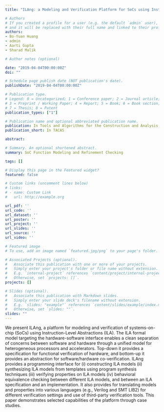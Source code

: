 ```yaml
---
title: "ILAng: a Modeling and Verification Platform for SoCs using Instruction-Level Abstractions"

# Authors
# If you created a profile for a user (e.g. the default `admin` user), write the username (folder name) here 
# and it will be replaced with their full name and linked to their profile.
authors:
- Bo-Yuan Huang
- admin
- Aarti Gupta
- Sharad Malik

# Author notes (optional)

date: "2019-04-04T00:00:00Z"
doi: ""

# Schedule page publish date (NOT publication's date).
publishDate: "2019-04-04T00:00:00Z"

# Publication type.
# Legend: 0 = Uncategorized; 1 = Conference paper; 2 = Journal article;
# 3 = Preprint / Working Paper; 4 = Report; 5 = Book; 6 = Book section;
# 7 = Thesis; 8 = Patent
publication_types: ["1"]

# Publication name and optional abbreviated publication name.
publication: In Tools and Algorithms for the Construction and Analysis of Systems
publication_short: In TACAS

abstract: 

# Summary. An optional shortened abstract.
summary: SoC Function Modeling and Refinement Checking

tags: []

# Display this page in the Featured widget?
featured: false

# Custom links (uncomment lines below)
# links:
# - name: Custom Link
#   url: http://example.org

url_pdf: ''
url_code: ''
url_dataset: ''
url_poster: ''
url_project: ''
url_slides: ''
url_source: ''
url_video: ''

# Featured image
# To use, add an image named `featured.jpg/png` to your page's folder. 

# Associated Projects (optional).
#   Associate this publication with one or more of your projects.
#   Simply enter your project's folder or file name without extension.
#   E.g. `internal-project` references `content/project/internal-project/index.md`.
#   Otherwise, set `projects: []`.
projects: []

# Slides (optional).
#   Associate this publication with Markdown slides.
#   Simply enter your slide deck's filename without extension.
#   E.g. `slides: "example"` references `content/slides/example/index.md`.
#   Otherwise, set `slides: ""`.
slides: ""
---
```



We present ILAng, a platform for modeling and verification
of systems-on-chip (SoCs) using Instruction-Level Abstractions (ILA).
The ILA formal model targeting the hardware-software interface enables
a clean separation of concerns between software and hardware through
a unified model for heterogeneous processors and accelerators. Top-down it provides a specification for functional verification of hardware,
and bottom-up it provides an abstraction for software/hardware co-verification. ILAng provides a programming interface for (i) constructing
ILA models (ii) synthesizing ILA models from templates using program
synthesis techniques (iii) verifying properties on ILA models (iv) behavioral equivalence checking between different ILA models, and between an
ILA specification and an implementation. It also provides for translating models and properties into various languages (e.g., Verilog and SMT
LIB2) for different verification settings and use of third-party verification tools. This paper demonstrates selected capabilities of the platform through case studies.